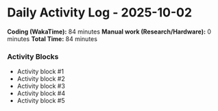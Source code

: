 # Daily Activity Log - 2025-10-02

**Coding (WakaTime):** 84 minutes
**Manual work (Research/Hardware):** 0 minutes
**Total Time:** 84 minutes

### Activity Blocks
- Activity block #1
- Activity block #2
- Activity block #3
- Activity block #4
- Activity block #5
